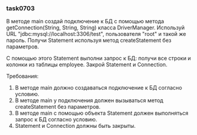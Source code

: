 
### task0703

В методе main создай подключение к БД с помощью метода getConnection(String, String, String) класса DriverManager.
Используй URL &quot;jdbc:mysql://localhost:3306/test&quot;, пользователя &quot;root&quot; и такой же пароль.
Получи Statement используя метод createStatement без параметров.

С помощью этого Statement выполни запрос к БД: получи все строки и колонки из таблицы employee.
Закрой Statement и Connection.


Требования:
1.	В методе main должно создаваться подключение к БД согласно условию.
2.	В методе main у подключения должен вызываться метод createStatement без параметров.
3.	В методе main с помощью объекта Statement должен выполняться запрос к БД согласно условию.
4.	Statement и Connection должны быть закрыты.


